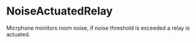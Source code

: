 # NoiseActuatedRelay
Micrphone monitors room noise, if noise threshold is exceeded a relay is actuated.
